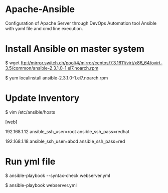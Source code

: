 # Apache-Ansible
Configuration of Apache Server through DevOps Automation tool Ansible with yaml file and cmd line execution.

# Install Ansible on master system

$ wget ftp://mirror.switch.ch/pool/4/mirror/centos/7.3.1611/virt/x86_64/ovirt-3.5/common/ansible-2.3.1.0-1.el7.noarch.rpm

$ yum  localinstall ansible-2.3.1.0-1.el7.noarch.rpm

# Update Inventory

$ vim /etc/ansible/hosts

[web]

192.168.1.12  ansible_ssh_user=root  ansible_ssh_pass=redhat 

192.168.1.18  ansible_ssh_user=abcd  ansible_ssh_pass=red

# Run yml file

$ ansible-playbook --syntax-check  webserver.yml

$ ansible-playbook webserver.yml
